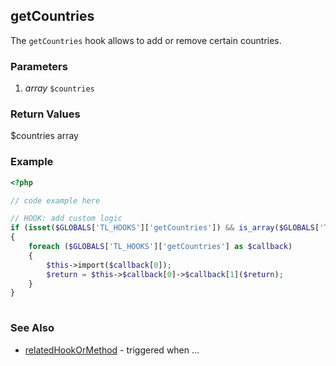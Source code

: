 getCountries
----------------

The `getCountries` hook allows to add or remove certain countries.


### Parameters ###

1. *array* `$countries`


### Return Values ###

$countries array


### Example ###

```php
<?php

// code example here

// HOOK: add custom logic
if (isset($GLOBALS['TL_HOOKS']['getCountries']) && is_array($GLOBALS['TL_HOOKS']['getCountries']))
{
	foreach ($GLOBALS['TL_HOOKS']['getCountries'] as $callback)
	{
		$this->import($callback[0]);
		$return = $this->$callback[0]->$callback[1]($return);
	}
}
		
```


### See Also ###

- [relatedHookOrMethod](relatedHookOrMethod) - triggered when ...
